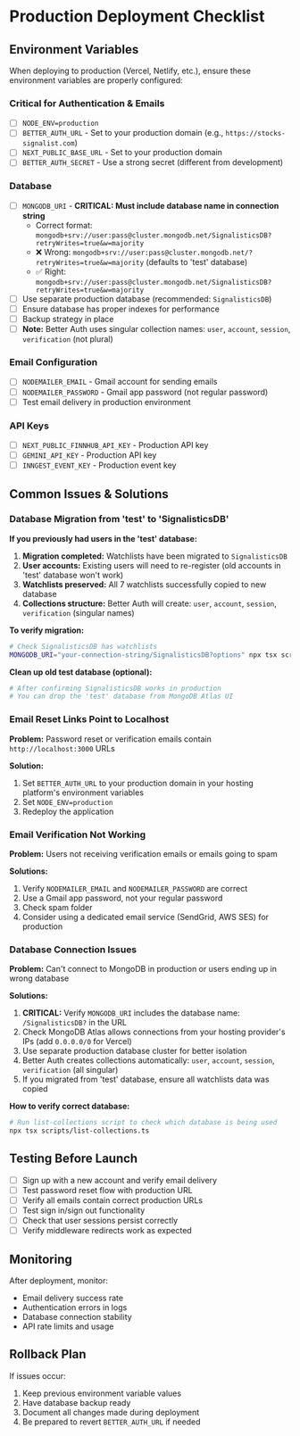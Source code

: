 # Production Deployment Checklist

## Environment Variables

When deploying to production (Vercel, Netlify, etc.), ensure these environment variables are properly configured:

### Critical for Authentication & Emails

- [ ] `NODE_ENV=production`
- [ ] `BETTER_AUTH_URL` - Set to your production domain (e.g., `https://stocks-signalist.com`)
- [ ] `NEXT_PUBLIC_BASE_URL` - Set to your production domain
- [ ] `BETTER_AUTH_SECRET` - Use a strong secret (different from development)

### Database

- [ ] `MONGODB_URI` - **CRITICAL: Must include database name in connection string**
  - Correct format: `mongodb+srv://user:pass@cluster.mongodb.net/SignalisticsDB?retryWrites=true&w=majority`
  - ❌ Wrong: `mongodb+srv://user:pass@cluster.mongodb.net/?retryWrites=true&w=majority` (defaults to 'test' database)
  - ✅ Right: `mongodb+srv://user:pass@cluster.mongodb.net/SignalisticsDB?retryWrites=true&w=majority`
- [ ] Use separate production database (recommended: `SignalisticsDB`)
- [ ] Ensure database has proper indexes for performance
- [ ] Backup strategy in place
- [ ] **Note:** Better Auth uses singular collection names: `user`, `account`, `session`, `verification` (not plural)

### Email Configuration

- [ ] `NODEMAILER_EMAIL` - Gmail account for sending emails
- [ ] `NODEMAILER_PASSWORD` - Gmail app password (not regular password)
- [ ] Test email delivery in production environment

### API Keys

- [ ] `NEXT_PUBLIC_FINNHUB_API_KEY` - Production API key
- [ ] `GEMINI_API_KEY` - Production API key
- [ ] `INNGEST_EVENT_KEY` - Production event key

## Common Issues & Solutions

### Database Migration from 'test' to 'SignalisticsDB'

**If you previously had users in the 'test' database:**

1. **Migration completed:** Watchlists have been migrated to `SignalisticsDB`
2. **User accounts:** Existing users will need to re-register (old accounts in 'test' database won't work)
3. **Watchlists preserved:** All 7 watchlists successfully copied to new database
4. **Collections structure:** Better Auth will create: `user`, `account`, `session`, `verification` (singular names)

**To verify migration:**
```bash
# Check SignalisticsDB has watchlists
MONGODB_URI="your-connection-string/SignalisticsDB?options" npx tsx scripts/list-collections.ts
```

**Clean up old test database (optional):**
```bash
# After confirming SignalisticsDB works in production
# You can drop the 'test' database from MongoDB Atlas UI
```

### Email Reset Links Point to Localhost

**Problem:** Password reset or verification emails contain `http://localhost:3000` URLs

**Solution:**
1. Set `BETTER_AUTH_URL` to your production domain in your hosting platform's environment variables
2. Set `NODE_ENV=production`
3. Redeploy the application

### Email Verification Not Working

**Problem:** Users not receiving verification emails or emails going to spam

**Solutions:**
1. Verify `NODEMAILER_EMAIL` and `NODEMAILER_PASSWORD` are correct
2. Use a Gmail app password, not your regular password
3. Check spam folder
4. Consider using a dedicated email service (SendGrid, AWS SES) for production

### Database Connection Issues

**Problem:** Can't connect to MongoDB in production or users ending up in wrong database

**Solutions:**
1. **CRITICAL:** Verify `MONGODB_URI` includes the database name: `/SignalisticsDB?` in the URL
2. Check MongoDB Atlas allows connections from your hosting provider's IPs (add `0.0.0.0/0` for Vercel)
3. Use separate production database cluster for better isolation
4. Better Auth creates collections automatically: `user`, `account`, `session`, `verification` (all singular)
5. If you migrated from 'test' database, ensure all watchlists data was copied

**How to verify correct database:**
```bash
# Run list-collections script to check which database is being used
npx tsx scripts/list-collections.ts
```

## Testing Before Launch

- [ ] Sign up with a new account and verify email delivery
- [ ] Test password reset flow with production URL
- [ ] Verify all emails contain correct production URLs
- [ ] Test sign in/sign out functionality
- [ ] Check that user sessions persist correctly
- [ ] Verify middleware redirects work as expected

## Monitoring

After deployment, monitor:
- Email delivery success rate
- Authentication errors in logs
- Database connection stability
- API rate limits and usage

## Rollback Plan

If issues occur:
1. Keep previous environment variable values
2. Have database backup ready
3. Document all changes made during deployment
4. Be prepared to revert `BETTER_AUTH_URL` if needed
